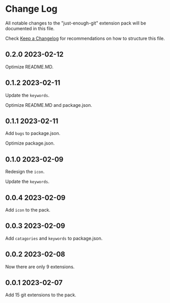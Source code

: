 # Change Log

All notable changes to the "just-enough-git" extension pack will be documented in this file.

Check [Keep a Changelog](http://keepachangelog.com/) for recommendations on how to structure this file.

## 0.2.0 2023-02-12

Optimize README.MD.

## 0.1.2 2023-02-11

Update the `keywords`.

Optimize README.MD and package.json.

## 0.1.1 2023-02-11

Add `bugs` to package.json.

Optimize package.json.

## 0.1.0 2023-02-09

Redesign the `icon`.

Update the `keywords`.

## 0.0.4 2023-02-09

Add `icon` to the pack.

## 0.0.3 2023-02-09

Add `catagories` and `keywords` to package.json.

## 0.0.2 2023-02-08

Now there are only 9 extensions.

## 0.0.1 2023-02-07

Add 15 git extensions to the pack.
